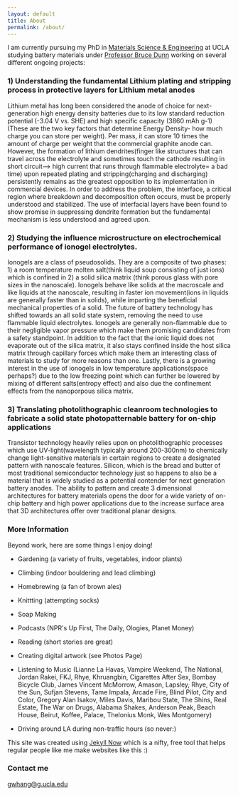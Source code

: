 ```yaml
---
layout: default
title: About
permalink: /about/
---
```

I am currently pursuing my PhD in [Materials Science & Engineering](https://www.mse.ucla.edu/) at UCLA studying battery materials under [Professor Bruce Dunn](https://scholar.google.com/citations?user=EbwiqDkAAAAJ&hl=en) working on several different ongoing projects:

### 1) Understanding the fundamental Lithium plating and stripping process in protective layers for Lithium metal anodes

Lithium metal has long been considered the anode of choice for next-generation high energy density batteries due to its low standard reduction potential (-3.04 V vs. SHE) and high specific capacity (3860 mAh g-1) (These are the two key factors that determine Energy Density- how much charge you can store per weight). Per mass, it can store 10 times the amount of charge per weight that the commercial graphite anode can. However, the formation of lithium dendrites(finger like structures that can travel across the electrolyte and sometimes touch the cathode resulting in short circuit--> high current that runs through flammable electrolyte= a bad time) upon repeated plating and stripping(charging and discharging) persistently remains as the greatest opposition to its implementation in commercial devices. In order to address the problem, the interface, a critical region where breakdown and decomposition often occurs, must be properly understood and stabilized. The use of interfacial layers have been found to show promise in suppressing dendrite formation but the fundamental mechanism is less understood and agreed upon. 


### 2) Studying the influence microstructure on electrochemical performance of ionogel electrolytes. 

Ionogels are a class of pseudosolids. They are a composite of two phases: 1) a room temperature molten salt(think liquid soup consisting of just ions) which is confined in 2) a solid silica matrix (think porous glass with pore sizes in the nanoscale). Ionogels behave like solids at the macroscale and like liquids at the nanoscale, resulting in faster ion movement(ions in liquids are generally faster than in solids), while imparting the beneficial mechanical properties of a solid. The future of battery technology has shifted towards an all solid state system, removing the need to use flammable liquid electrolytes. Ionogels are generally non-flammable due to their negligible vapor pressure which make them promising candidates from a safety standpoint. In addition to the fact that the ionic liquid does not evaporate out of the silica matrix, it also stays confined inside the host silica matrix through capillary forces which make them an interesting class of materials to study for more reasons than one. Lastly, there is a growing interest in the use of ionogels in low temperature applications(space perhaps?) due to the low freezing point which can further be lowered by mixing of different salts(entropy effect) and also due the confinement effects from the nanoporpous silica matrix.

### 3) Translating photolithographic cleanroom technologies to fabricate a solid state photopatternable battery for on-chip applications

Transistor technology heavily relies upon on photolithographic processes which use UV-light(wavelength typically around 200-300nm) to chemically change light-sensitive materials in certain regions to create a designated pattern with nanoscale features. Silicon, which is the bread and butter of most traditional semiconductor technology just so happens to also be a material that is widely studied as a potential contender for next generation battery anodes. The ability to pattern and create 3 dimensional architectures for battery materials opens the door for a wide variety of on-chip battery and high power applications due to the increase surface area that 3D architectures offer over traditional planar designs.


### More Information

Beyond work, here are some things I enjoy doing!

* Gardening (a variety of fruits, vegetables, indoor plants)

* Climbing (indoor bouldering and lead climbing)

* Homebrewing (a fan of brown ales)

* Knittting (attempting socks)

* Soap Making 

* Podcasts (NPR's Up First, The Daily, Ologies, Planet Money)

* Reading (short stories are great)

* Creating digital artwork (see Photos Page)

* Listening to Music (Lianne La Havas, Vampire Weekend, The National, Jordan Rakei, FKJ, Rhye, Khruangbin, Cigarettes After Sex, Bombay Bicycle Club, James Vincent McMorrow, Amason, Lapsley, Rhye, City of the Sun, Sufjan Stevens, Tame Impala, Arcade Fire, Blind Pilot, City and Color, Gregory Alan Isakov, Miles Davis, Maribou State, The Shins, Real Estate, The War on Drugs, Alabama Shakes, Anderson Peak, Beach House, Beirut, Koffee, Palace, Thelonius Monk, Wes Montgomery)

* Driving around LA during non-traffic hours (so never:)


This site was created using [Jekyll Now](http://www.jekyllnow.com/) which is a nifty, free tool that helps regular people like me make websites like this :)

### Contact me

[gwhang@g.ucla.edu](mailto:gwhang@g.ucla.edu)
